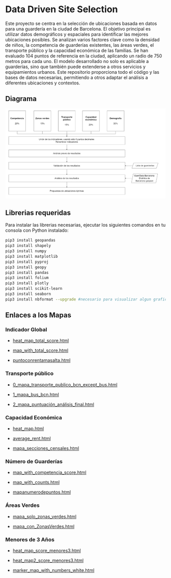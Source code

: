 # Data Driven Site Selection

Este proyecto se centra en la selección de ubicaciones basada en datos para una guardería en la ciudad de Barcelona. El objetivo principal es utilizar datos demográficos y espaciales para identificar las mejores ubicaciones posibles. Se analizan varios factores clave como la densidad de niños, la competencia de guarderías existentes, las áreas verdes, el transporte público y la capacidad económica de las familias. Se han evaluado 104 puntos de referencia en la ciudad, aplicando un radio de 750 metros para cada uno. El modelo desarrollado no solo es aplicable a guarderías, sino que también puede extenderse a otros servicios y equipamientos urbanos. Este repositorio proporciona todo el código y las bases de datos necesarias, permitiendo a otros adaptar el análisis a diferentes ubicaciones y contextos.

## Diagrama

![Diagrama](https://github.com/ToniMorales6/DataDriven_SiteSelection/blob/main/Indicador%20Final/Diagrama/Diagrama.PNG)

## Librerias requeridas

Para instalar las librerias necesarias, ejecutar los siguientes comandos en tu consola con Python instalado:

```bash
pip3 install geopandas
pip3 install shapely
pip3 install numpy
pip3 install matplotlib
pip3 install pyproj
pip3 install geopy
pip3 install pandas
pip3 install folium
pip3 install plotly
pip3 install scikit-learn
pip3 install seaborn
pip3 install nbformat --upgrade #necesario para visualizar algun grafico
```
## Enlaces a los Mapas

### Indicador Global
- [heat_map_total_score.html](https://tonimorales6.github.io/DataDriven_SiteSelection/Indicador%20Final/Mapas/heat_map_total_score.html)

- [map_with_total_score.html](https://tonimorales6.github.io/DataDriven_SiteSelection/Indicador%20Final/Mapas/map_with_total_score.html)

- [puntoconrentamasalta.html](https://tonimorales6.github.io/DataDriven_SiteSelection/Indicador%20Final/Mapas/puntoconrentamasalta.html)

### Transporte público
- [0_mapa_transporte_publico_bcn_except_bus.html](https://tonimorales6.github.io/DataDriven_SiteSelection/Transporte%20Publico/Mapas/0_mapa_transporte_publico_bcn_except_bus.html)

- [1_mapa_bus_bcn.html](https://tonimorales6.github.io/DataDriven_SiteSelection/Transporte%20Publico/Mapas/1_mapa_bus_bcn.html)

- [2_mapa_puntuación_análisis_final.html](https://tonimorales6.github.io/DataDriven_SiteSelection/Transporte%20Publico/Mapas/2_mapa_puntuación_análisis_final.html)

### Capacidad Económica
- [heat_map.html](https://tonimorales6.github.io/DataDriven_SiteSelection/Capacidad%20Econ%C3%B3mica/Mapas/heat_map.html)

- [average_rent.html](https://tonimorales6.github.io/DataDriven_SiteSelection/Capacidad%20Econ%C3%B3mica/Mapas/average_rent.html)

- [mapa_secciones_censales.html](https://tonimorales6.github.io/DataDriven_SiteSelection/Capacidad%20Econ%C3%B3mica/Mapas/mapa_secciones_censales.html)

### Número de Guarderías
- [map_with_competencia_score.html](https://tonimorales6.github.io/DataDriven_SiteSelection/N%C3%BAmero%20de%20Guarderias/Mapas/map_with_competencia_score.html)

- [map_with_counts.html](https://tonimorales6.github.io/DataDriven_SiteSelection/N%C3%BAmero%20de%20Guarderias/Mapas/map_with_counts.html)

- [mapanumerodepuntos.html](https://tonimorales6.github.io/DataDriven_SiteSelection/N%C3%BAmero%20de%20Guarderias/Mapas/mapanumerodepuntos.html)

### Áreas Verdes
- [mapa_solo_zonas_verdes.html](https://tonimorales6.github.io/DataDriven_SiteSelection/%C3%81reas%20Verdes/Mapas/mapa_solo_zonas_verdes.html)

- [mapa_con_ZonasVerdes.html](https://tonimorales6.github.io/DataDriven_SiteSelection/%C3%81reas%20Verdes/Mapas/mapa_con_ZonasVerdes.html)

### Menores de 3 Años
- [heat_map_score_menores3.html](https://tonimorales6.github.io/DataDriven_SiteSelection/Menores%20de%203%20a%C3%B1os/Mapas/heat_map_score_menores3.html)

- [heat_map2_score_menores3.html](https://tonimorales6.github.io/DataDriven_SiteSelection/Menores%20de%203%20a%C3%B1os/Mapas/heat_map2_score_menores3.html)

- [marker_map_with_numbers_white.html](https://tonimorales6.github.io/DataDriven_SiteSelection/Menores%20de%203%20a%C3%B1os/Mapas/marker_map_with_numbers_white.html)